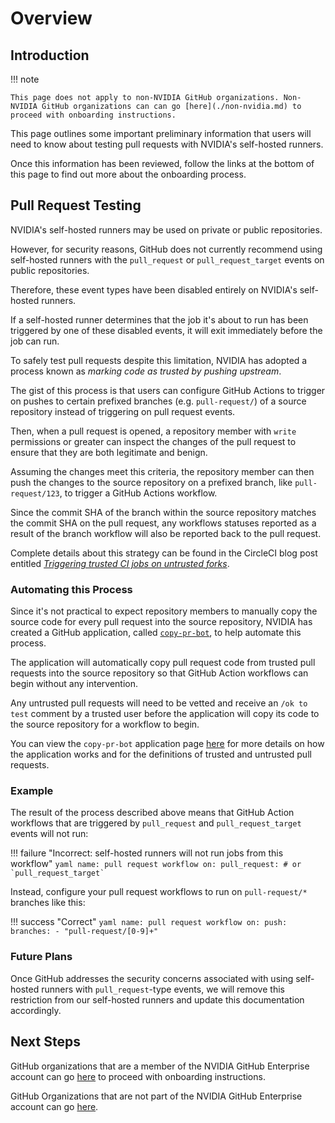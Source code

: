 # Overview

## Introduction

!!! note

    This page does not apply to non-NVIDIA GitHub organizations. Non-NVIDIA GitHub organizations can can go [here](./non-nvidia.md) to proceed with onboarding instructions.

This page outlines some important preliminary information that users will need to know about testing pull requests with NVIDIA's self-hosted runners.

Once this information has been reviewed, follow the links at the bottom of this page to find out more about the onboarding process.

## Pull Request Testing

NVIDIA's self-hosted runners may be used on private or public repositories.

However, for security reasons, GitHub does not currently recommend using self-hosted runners with the `pull_request` or `pull_request_target` events on public repositories.

Therefore, these event types have been disabled entirely on NVIDIA's self-hosted runners.

If a self-hosted runner determines that the job it's about to run has been triggered by one of these disabled events, it will exit immediately before the job can run.

To safely test pull requests despite this limitation, NVIDIA has adopted a process known as _marking code as trusted by pushing upstream_.

The gist of this process is that users can configure GitHub Actions to trigger on pushes to certain prefixed branches (e.g. `pull-request/`) of a source repository instead of triggering on pull request events.

Then, when a pull request is opened, a repository member with `write` permissions or greater can inspect the changes of the pull request to ensure that they are both legitimate and benign.

Assuming the changes meet this criteria, the repository member can then push the changes to the source repository on a prefixed branch, like `pull-request/123`, to trigger a GitHub Actions workflow.

Since the commit SHA of the branch within the source repository matches the commit SHA on the pull request, any workflows statuses reported as a result of the branch workflow will also be reported back to the pull request.

Complete details about this strategy can be found in the CircleCI blog post entitled [_Triggering trusted CI jobs on untrusted forks_](https://circleci.com/blog/triggering-trusted-ci-jobs-on-untrusted-forks/).

### Automating this Process

Since it's not practical to expect repository members to manually copy the source code for every pull request into the source repository, NVIDIA has created a GitHub application, called [`copy-pr-bot`](../apps/copy-pr-bot/index.md), to help automate this process.

The application will automatically copy pull request code from trusted pull requests into the source repository so that GitHub Action workflows can begin without any intervention.

Any untrusted pull requests will need to be vetted and receive an `/ok to test` comment by a trusted user before the application will copy its code to the source repository for a workflow to begin.

You can view the `copy-pr-bot` application page [here](../apps/copy-pr-bot/index.md) for more details on how the application works and for the definitions of trusted and untrusted pull requests.

### Example

The result of the process described above means that GitHub Action workflows that are triggered by `pull_request` and `pull_request_target` events will not run:

<!-- prettier-ignore-start -->
!!! failure "Incorrect: self-hosted runners will not run jobs from this workflow"
    ``` yaml
    name: pull request workflow
    on:
      pull_request: # or `pull_request_target`
    ```
<!-- prettier-ignore-end -->

Instead, configure your pull request workflows to run on `pull-request/*` branches like this:

<!-- prettier-ignore-start -->
!!! success "Correct"
    ``` yaml
    name: pull request workflow
    on:
      push:
        branches:
          - "pull-request/[0-9]+"
    ```
<!-- prettier-ignore-end -->

### Future Plans

Once GitHub addresses the security concerns associated with using self-hosted runners with `pull_request`-type events, we will remove this restriction from our self-hosted runners and update this documentation accordingly.

## Next Steps

GitHub organizations that are a member of the NVIDIA GitHub Enterprise account can go [here](./nvidia.md) to proceed with onboarding instructions.

GitHub Organizations that are not part of the NVIDIA GitHub Enterprise account can go [here](./non-nvidia.md).
